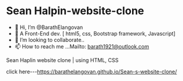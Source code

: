 # Sean Halpin-website-clone

- 👋 Hi, I’m @BarathElangovan
- 👀 A Front-End dev. [ html5, css, Bootstrap framework, Javascript]
- 💞️ I’m looking to collaborate..
- 📫 How to reach me ...Mailto: barath1921@outlook.com

 Sean Haplin website clone | using HTML, CSS

click here---https://barathelangovan.github.io/Sean-s-website-clone/
